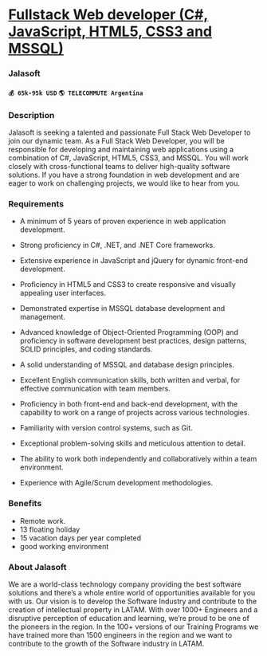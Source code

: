 # [Fullstack Web developer (C#, JavaScript, HTML5, CSS3 and MSSQL)](https://www.remotewlb.com/apply/fullstack-web-developer-c-javascript-html5-css3-and-mssql)  
### Jalasoft  
#### `💰 65k-95k USD` `🌎 TELECOMMUTE Argentina`  

### **Description**

Jalasoft is seeking a talented and passionate Full Stack Web Developer to join our dynamic team. As a Full Stack Web Developer, you will be responsible for developing and maintaining web applications using a combination of C#, JavaScript, HTML5, CSS3, and MSSQL. You will work closely with cross-functional teams to deliver high-quality software solutions. If you have a strong foundation in web development and are eager to work on challenging projects, we would like to hear from you.

###  **Requirements**

  * A minimum of 5 years of proven experience in web application development.

  * Strong proficiency in C#, .NET, and .NET Core frameworks.

  * Extensive experience in JavaScript and jQuery for dynamic front-end development.

  * Proficiency in HTML5 and CSS3 to create responsive and visually appealing user interfaces.

  * Demonstrated expertise in MSSQL database development and management.

  * Advanced knowledge of Object-Oriented Programming (OOP) and proficiency in software development best practices, design patterns, SOLID principles, and coding standards.

  * A solid understanding of MSSQL and database design principles.

  * Excellent English communication skills, both written and verbal, for effective communication with team members.

  * Proficiency in both front-end and back-end development, with the capability to work on a range of projects across various technologies.

  * Familiarity with version control systems, such as Git.

  * Exceptional problem-solving skills and meticulous attention to detail.

  * The ability to work both independently and collaboratively within a team environment.

  * Experience with Agile/Scrum development methodologies.

###  **Benefits**

  * Remote work. 
  * 13 floating holiday
  * 15 vacation days per year completed
  * good working environment

### **About Jalasoft**

We are a world-class technology company providing the best software solutions and there’s a whole entire world of opportunities available for you with us. Our vision is to develop the Software Industry and contribute to the creation of intellectual property in LATAM. With over 1000+ Engineers and a disruptive perception of education and learning, we’re proud to be one of the pioneers in the region. In the 100+ versions of our Training Programs we have trained more than 1500 engineers in the region and we want to contribute to the growth of the Software industry in LATAM.

